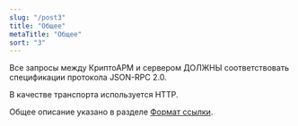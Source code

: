 ```yaml
---
slug: "/post3"
title: "Общее"
metaTitle: "Общее"
sort: "3"
---
```



Все запросы между КриптоАРМ и сервером ДОЛЖНЫ соответствовать спецификации протокола JSON-RPC 2.0. 

В качестве транспорта используется HTTP. 

Общее описание указано в разделе [Формат ссылки](../002-description-requests-and-responses.md).